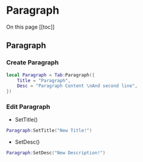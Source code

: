 # Paragraph

On this page
[[toc]]

## Paragraph

### Create Paragraph
```lua
local Paragraph = Tab:Paragraph({
    Title = "Paragraph",
    Desc = "Paragraph Content \nAnd second line",
})
```

### Edit Paragraph
- SetTitle()
```lua
Paragraph:SetTitle("New Title!")
```
- SetDesc()
```lua
Paragraph:SetDesc("New Description!")
```